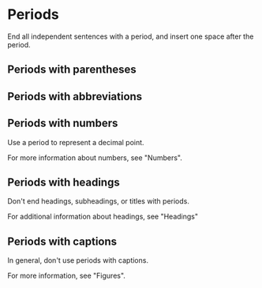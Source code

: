 # Periods

End all independent sentences with a period, and insert one space after the period.

## Periods with parentheses

## Periods with abbreviations

## Periods with numbers

Use a period to represent a decimal point.

For more information about numbers, see "Numbers".

## Periods with headings

Don't end headings, subheadings, or titles with periods.

For additional information about headings, see "Headings"

## Periods with captions

In general, don't use periods with captions.

For more information, see "Figures".
